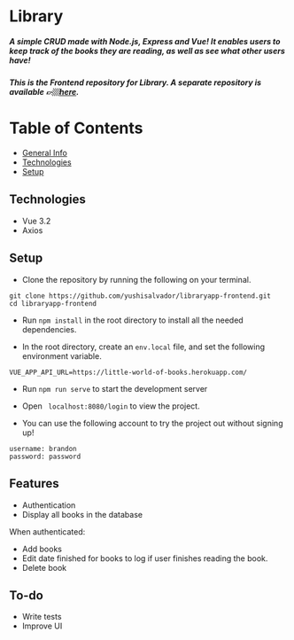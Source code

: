 # Library
##### A simple CRUD made with Node.js, Express and Vue! It enables users to keep track of the books they are reading, as well as see what other users have!

##### This is the Frontend repository for Library. A separate repository is available 👉🏼[here](https://github.com/yushisalvador/libraryapp-backend).
# Table of Contents
* [General Info](#library)
* [Technologies](#technologies)
* [Setup](#setup)

## Technologies
- Vue 3.2
- Axios

## Setup
* Clone the repository by running the following on your terminal.
```
git clone https://github.com/yushisalvador/libraryapp-frontend.git
cd libraryapp-frontend
```

* Run ``` npm install ``` in the root directory to install all the needed dependencies.

* In the root directory, create an ``` env.local ``` file, and set the following environment variable.

```
VUE_APP_API_URL=https://little-world-of-books.herokuapp.com/
```
* Run ``` npm run serve ``` to start the development server

* Open ``` localhost:8080/login``` to view the project.

* You can use the following account to try the project out without signing up!
```
username: brandon
password: password
```

## Features 
* Authentication
* Display all books in the database

 When authenticated: 
* Add books
* Edit date finished for books to log if user finishes reading the book.
* Delete book

## To-do
* Write tests
* Improve UI 

